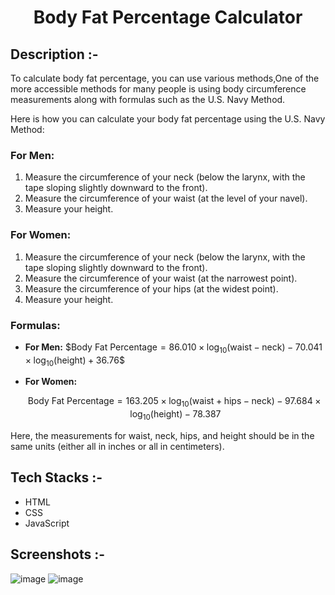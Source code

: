# <p align="center">Body Fat Percentage Calculator</p>

## Description :-

To calculate body fat percentage, you can use various methods,One of the more accessible methods for many people is using body circumference measurements along with formulas such as the U.S. Navy Method.

Here is how you can calculate your body fat percentage using the U.S. Navy Method:

### For Men:
1. Measure the circumference of your neck (below the larynx, with the tape sloping slightly downward to the front).
2. Measure the circumference of your waist (at the level of your navel).
3. Measure your height.

### For Women:
1. Measure the circumference of your neck (below the larynx, with the tape sloping slightly downward to the front).
2. Measure the circumference of your waist (at the narrowest point).
3. Measure the circumference of your hips (at the widest point).
4. Measure your height.

### Formulas:
- **For Men:**
  $$\text{Body Fat Percentage} = 86.010 \times \log_{10}(\text{waist} - \text{neck}) - 70.041 \times \log_{10}(\text{height}) + 36.76\$$
  
- **For Women:**
  
  $$\text{Body Fat Percentage} = 163.205 \times \log_{10}(\text{waist} + \text{hips} - \text{neck}) - 97.684 \times \log_{10}(\text{height}) - 78.387$$
  

Here, the measurements for waist, neck, hips, and height should be in the same units (either all in inches or all in centimeters).

## Tech Stacks :-

- HTML
- CSS
- JavaScript

## Screenshots :-

![image](https://github.com/Rakesh9100/CalcDiverse/assets/97523900/7c777273-1f7b-45bb-bd3d-9e8aba6fd8c0)
![image](https://github.com/Rakesh9100/CalcDiverse/assets/97523900/7e0d5cb7-73af-4bf8-b00d-4d48b4d364e5)

